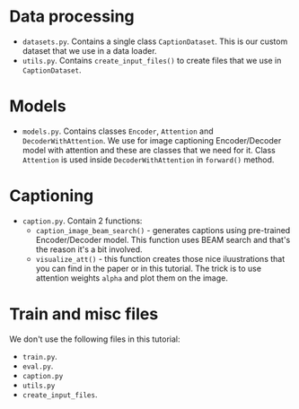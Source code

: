 # Data processing

- `datasets.py`. Contains a single class `CaptionDataset`. This is our custom dataset that we use in a data loader.
- `utils.py`. Contains `create_input_files()` to create files that we use in `CaptionDataset`.

# Models

- `models.py`. Contains classes `Encoder`, `Attention` and `DecoderWithAttention`. We use for image captioning Encoder/Decoder model with attention and these are classes that we need for it. Class `Attention` is used inside `DecoderWithAttention` in `forward()` method.

# Captioning

- `caption.py`. Contain 2 functions:
	- `caption_image_beam_search()` - generates captions using pre-trained Encoder/Decoder model. This function uses BEAM search and that's the reason it's a bit involved.
	- `visualize_att()` - this function creates those nice iluustrations that you can find in the paper or in this tutorial. The trick is to use attention weights `alpha` and plot them on the image. 

# Train and misc files

We don't use the following files in this tutorial:

- `train.py`. 
- `eval.py`. 
- `caption.py`
- `utils.py`
- `create_input_files`. 